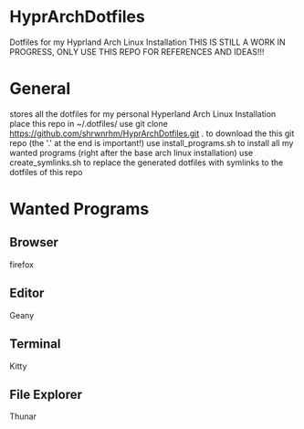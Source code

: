 # HyprArchDotfiles
Dotfiles for my Hyprland Arch Linux Installation
THIS IS STILL A WORK IN PROGRESS, ONLY USE THIS REPO FOR REFERENCES AND IDEAS!!!

# General
stores all the dotfiles for my personal Hyperland Arch Linux Installation
place this repo in ~/.dotfiles/<here should all the files be>
use git clone https://github.com/shrwnrhm/HyprArchDotfiles.git . to download the this git repo (the '.' at the end is important!)
use install_programs.sh to install all my wanted programs (right after the base arch linux installation)
use create_symlinks.sh  to replace the generated dotfiles with symlinks to the dotfiles of this repo

# Wanted Programs

## Browser
firefox

## Editor
Geany

## Terminal
Kitty

## File Explorer
Thunar
